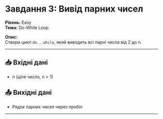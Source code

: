 # Завдання 3: Вивід парних чисел

**Рівень:** Easy  
**Тема:** Do-While Loop  

**Опис:**  
Створи цикл `do...while`, який виводить всі парні числа від 2 до n.

---

## 📥 Вхідні дані
- n (ціле число, n > 1)

## 📤 Вихідні дані
- Рядок парних чисел через пробіл

---